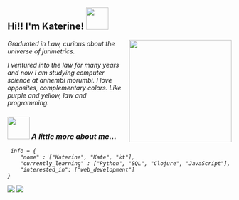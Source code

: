 <h2> Hi!! I'm Katerine! <img src="https://media.giphy.com/media/3ov9jNpzO2zSwdwkog/giphy.gif" width="50"></h2>
<img align='right' src="https://media.giphy.com/media/Z9WRoncIw8RYBLJ0FB/giphy.gif" width="230">
<p><em>Graduated in Law, curious about the universe of jurimetrics.

I ventured into the law for many years and now I am studying computer science at anhembi morumbi. I love opposites, complementary colors. Like purple and yellow, law and programming.

### <img src="https://media.giphy.com/media/l17M5uvfc1VosGUUP0/giphy.gif" width="50"> A little more about me...  

```pyhton
 info = {
    "nome" : ["Katerine", "Kate", "kt"], 
    "currently_learning" : ["Python", "SQL", "Clojure", "JavaScript"],
    "interested_in": ["web_development"]
}
 ```

<div>
<a href = "ka.lwitkoski@gmail.com"><img src="https://img.shields.io/badge/Gmail-D14836?style=for-the-badge&logo=gmail&logoColor=white" target="_blank"></a>
<a href="https://www.linkedin.com/in/katerinewitkoski/" target="_blank"><img src="https://img.shields.io/badge/-LinkedIn-%230077B5?style=for-the-badge&logo=linkedin&logoColor=white" target="_blank"></a>   
</div>
